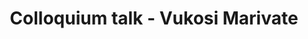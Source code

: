 ---
name: Vukosi Marivate
position: University of Pretoria, South Africa
title: Colloquium talk - Vukosi Marivate
date_coll: Friday, April 9th 2021, 11:00 - 12:15 PM ET / 5-6:15 PM CET/WAT)
bio: Vukosi Marivate holds a PhD in Computer Science (Rutgers University, as Fulbright Science and Technology Fellow) and MSc & BSc in Electrical Engineering (Wits University). Dr Marivate is based at the University of Pretoria as the UP ABSA Chair of Data Science. He works on developing Machine Learning/Artificial Intelligence methods to extract insights from data. A large part of his work over the last few years has been in the intersection of Machine Learning and Natural Language Processing (NLP). This has led to research outputs focused on how we can better improve low resource language tools, especially for African Languages. This has included creating new software libraries, new research approaches for robust NLP and encouraging the development of datasets for African languages. As part of his vision for the ABSA Data Science chair, Vukosi is interested in Data Science for Social Impact, using local challenges as a springboard for research. In this area, Vukosi has worked on projects in science, energy, public safety and utilities. Vukosi is cofounder of the Deep Learning Indaba, the largest Machine Learning/Artificial Intelligence workshop on the African continent, aiming to strengthen African Machine Learning.
talktitle: Coming to grips with the reality of Data Science - It's people all the way down
talkapstract: As practising Data Science researchers and practitioners, the COVID-19 pandemic has highlighed both the need for data driven decision making and the reality of what it really takes to get to that point. It is not only about throwing data + model at a problem. It is about understanding the environment that one is in and then strategising on what might best work for that environment. In this talk I look back at some of the work we have done within responding to different challenges within both Data Science and Natural Language Processing. I place at the center people and how they are the important piece in our practice.
description: Vukosi Marivate - Coming to grips with the reality of Data Science - It's people all the way down
season: Spring 2021
active: 0
image: "/assets/colloquium/vukosi.jpg"
link: https://www.vima.co.za/
youtube_link: https://www.youtube.com/watch?v=2RboRtUO29k
---